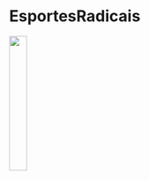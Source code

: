 # EsportesRadicais

<img src="https://user-images.githubusercontent.com/72177982/120475637-0316fb00-c380-11eb-8869-d12fbd21445b.jpg" width="25%">
